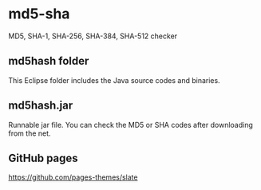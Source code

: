 # md5-sha
MD5,  SHA-1, SHA-256, SHA-384, SHA-512 checker

## md5hash folder
This Eclipse folder includes the Java source codes and binaries.

## md5hash.jar
Runnable jar file.
You can check the MD5 or SHA codes after downloading from the net. 

## GitHub pages
https://github.com/pages-themes/slate
